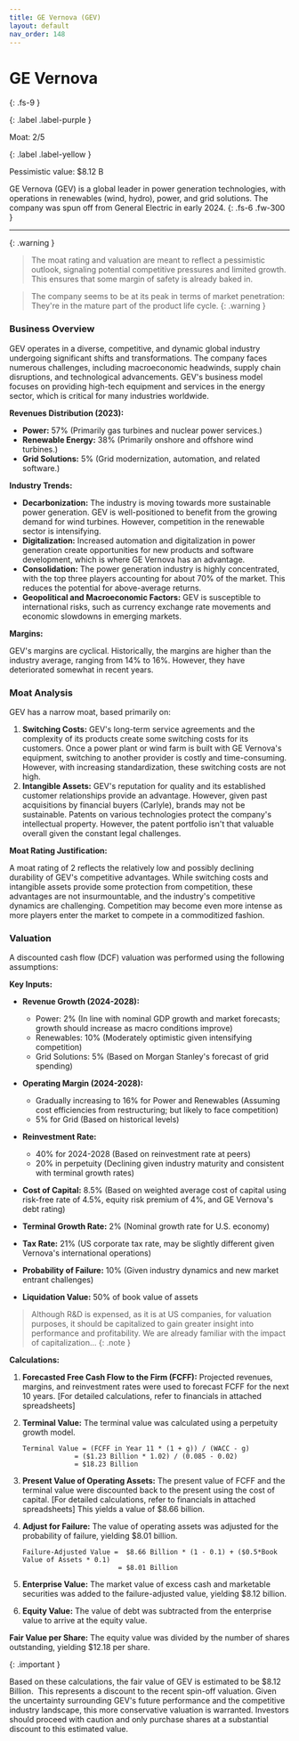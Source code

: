 ```yaml
---
title: GE Vernova (GEV)
layout: default
nav_order: 148
---
```


# GE Vernova
{: .fs-9 }

{: .label .label-purple }

Moat: 2/5

{: .label .label-yellow }

Pessimistic value: $8.12 B

GE Vernova (GEV) is a global leader in power generation technologies, with operations in renewables (wind, hydro), power, and grid solutions. The company was spun off from General Electric in early 2024.
{: .fs-6 .fw-300 }

---

{: .warning } 
>The moat rating and valuation are meant to reflect a pessimistic outlook, signaling potential competitive pressures and limited growth. This ensures that some margin of safety is already baked in.


> The company seems to be at its peak in terms of market penetration: They're in the mature part of the product life cycle. {: .warning }

### Business Overview

GEV operates in a diverse, competitive, and dynamic global industry undergoing significant shifts and transformations. The company faces numerous challenges, including macroeconomic headwinds, supply chain disruptions, and technological advancements. GEV's business model focuses on providing high-tech equipment and services in the energy sector, which is critical for many industries worldwide.

**Revenues Distribution (2023):**

* **Power:** 57% (Primarily gas turbines and nuclear power services.)
* **Renewable Energy:** 38% (Primarily onshore and offshore wind turbines.)
* **Grid Solutions:** 5% (Grid modernization, automation, and related software.)

**Industry Trends:**

* **Decarbonization:** The industry is moving towards more sustainable power generation. GEV is well-positioned to benefit from the growing demand for wind turbines. However, competition in the renewable sector is intensifying.
* **Digitalization:** Increased automation and digitalization in power generation create opportunities for new products and software development, which is where GE Vernova has an advantage.  
* **Consolidation:** The power generation industry is highly concentrated, with the top three players accounting for about 70% of the market. This reduces the potential for above-average returns.
* **Geopolitical and Macroeconomic Factors:** GEV is susceptible to international risks, such as currency exchange rate movements and economic slowdowns in emerging markets.

**Margins:**

GEV's margins are cyclical. Historically, the margins are higher than the industry average, ranging from 14% to 16%. However, they have deteriorated somewhat in recent years.

### Moat Analysis

GEV has a narrow moat, based primarily on:

1. **Switching Costs:** GEV's long-term service agreements and the complexity of its products create some switching costs for its customers. Once a power plant or wind farm is built with GE Vernova's equipment, switching to another provider is costly and time-consuming. However, with increasing standardization, these switching costs are not high.
2. **Intangible Assets:** GEV's reputation for quality and its established customer relationships provide an advantage. However, given past acquisitions by financial buyers (Carlyle), brands may not be sustainable. Patents on various technologies protect the company's intellectual property. However, the patent portfolio isn't that valuable overall given the constant legal challenges.

**Moat Rating Justification:**

A moat rating of 2 reflects the relatively low and possibly declining durability of GEV's competitive advantages. While switching costs and intangible assets provide some protection from competition, these advantages are not insurmountable, and the industry's competitive dynamics are challenging. Competition may become even more intense as more players enter the market to compete in a commoditized fashion.

### Valuation

A discounted cash flow (DCF) valuation was performed using the following assumptions:

**Key Inputs:**

* **Revenue Growth (2024-2028):**
  * Power: 2% (In line with nominal GDP growth and market forecasts; growth should increase as macro conditions improve)
  * Renewables: 10% (Moderately optimistic given intensifying competition)
  * Grid Solutions: 5% (Based on Morgan Stanley's forecast of grid spending)

* **Operating Margin (2024-2028):**
  * Gradually increasing to 16% for Power and Renewables (Assuming cost efficiencies from restructuring; but likely to face competition)
  * 5% for Grid (Based on historical levels)

* **Reinvestment Rate:**
  * 40% for 2024-2028 (Based on reinvestment rate at peers)
  * 20% in perpetuity (Declining given industry maturity and consistent with terminal growth rates)
* **Cost of Capital:** 8.5% (Based on weighted average cost of capital using risk-free rate of 4.5%, equity risk premium of 4%, and GE Vernova's debt rating)
* **Terminal Growth Rate:** 2% (Nominal growth rate for U.S. economy)
* **Tax Rate:** 21% (US corporate tax rate, may be slightly different given Vernova's international operations)
* **Probability of Failure:** 10% (Given industry dynamics and new market entrant challenges)
* **Liquidation Value:** 50% of book value of assets

> Although R&D is expensed, as it is at US companies, for valuation purposes, it should be capitalized to gain greater insight into performance and profitability. We are already familiar with the impact of capitalization... {: .note }

**Calculations:**

1. **Forecasted Free Cash Flow to the Firm (FCFF):**  Projected revenues, margins, and reinvestment rates were used to forecast FCFF for the next 10 years. [For detailed calculations, refer to financials in attached spreadsheets]

2. **Terminal Value:** The terminal value was calculated using a perpetuity growth model.

   ```
   Terminal Value = (FCFF in Year 11 * (1 + g)) / (WACC - g)
                = ($1.23 Billion * 1.02) / (0.085 - 0.02)
                = $18.23 Billion
   ```

3. **Present Value of Operating Assets:** The present value of FCFF and the terminal value were discounted back to the present using the cost of capital. [For detailed calculations, refer to financials in attached spreadsheets] This yields a value of $8.66 billion.

4. **Adjust for Failure:** The value of operating assets was adjusted for the probability of failure, yielding $8.01 billion.

   ```
   Failure-Adjusted Value =  $8.66 Billion * (1 - 0.1) + ($0.5*Book Value of Assets * 0.1) 
                           = $8.01 Billion
   ```

5. **Enterprise Value:** The market value of excess cash and marketable securities was added to the failure-adjusted value, yielding $8.12 billion.

6. **Equity Value:** The value of debt was subtracted from the enterprise value to arrive at the equity value.

**Fair Value per Share:** The equity value was divided by the number of shares outstanding, yielding $12.18 per share. 

{: .important }

Based on these calculations, the fair value of GEV is estimated to be $8.12 Billion.  This represents a discount to the recent spin-off valuation. Given the uncertainty surrounding GEV's future performance and the competitive industry landscape, this more conservative valuation is warranted. Investors should proceed with caution and only purchase shares at a substantial discount to this estimated value.
